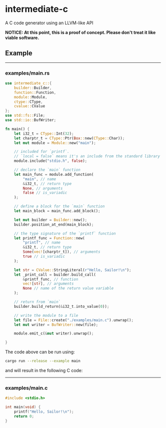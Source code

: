 # intermediate-c

A C code generator using an LLVM-like API

**NOTICE: At this point, this is a proof of concept. Please don't treat it like viable software.**

## Example

- - -

### examples/main.rs

```rust
use intermediate_c::{
    builder::Builder,
    function::Function,
    module::Module,
    ctype::CType,
    cvalue::CValue
};
use std::fs::File;
use std::io::BufWriter;

fn main() {
    let i32_t = CType::Int(32);
    let charptr_t = CType::Ptr(Box::new(CType::Char));
    let mut module = Module::new("main");

    // included for `printf`.
    // `local = false` means it's an include from the standard library
    module.include("stdio.h", false);

    // declare the `main` function
    let main_func = module.add_function(
        "main", // name
        &i32_t, // return type
        None, // arguments
        false // is_variadic
    );

    // define a block for the `main` function
    let main_block = main_func.add_block();

    let mut builder = Builder::new();
    builder.position_at_end(main_block);

    // the type signature of the `printf` function
    let printf_func = Function::new(
        "printf", // name
        &i32_t, // return type
        Some(vec![charptr_t]), // arguments
        true // is_variadic
    );

    let str = CValue::StringLiteral(r"Hello, Sailor!\n");
    let _print_call = builder.build_call(
        &printf_func, // function
        vec![str], // arguments
        None // name of the return value variable
    );

    // return from `main`
    builder.build_return(&i32_t.into_value(0));

    // write the module to a file
    let file = File::create("./examples/main.c").unwrap();
    let mut writer = BufWriter::new(file);

    module.emit_c(&mut writer).unwrap();

}
```

The code above can be run using:

```bash
cargo run --release --example main
```

and will result in the following C code:


- - -

### examples/main.c

```c
#include <stdio.h>

int main(void) {
    printf("Hello, Sailor!\n");
    return 0;
}
```
